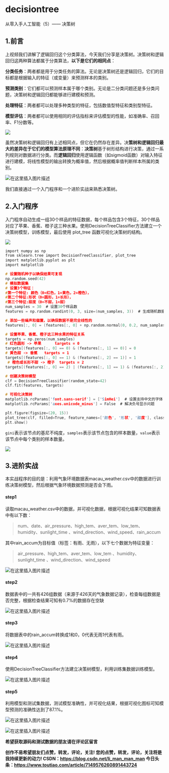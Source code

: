 # decisiontree
从零入手人工智能（5）—— 决策树
## 1.前言

上视频我们讲解了逻辑回归这个分类算法，今天我们分享是决策树。决策树和逻辑回归这两种算法都属于分类算法，**以下是它们的相同点**：

**分类任务**：两者都是用于分类任务的算法。无论是决策树还是逻辑回归，它们的目标都是根据输入的特征（或变量）来预测样本的类别。

**预测类别**：它们都可以预测样本属于哪个类别。无论是二分类问题还是多分类问题，决策树和逻辑回归都能够进行建模和预测。

**处理特征**：两者都可以处理多种类型的特征，包括数值型特征和类别型特征。

**模型评估**：两者都可以使用相同的评估指标来评估模型的性能，如准确率、召回率、F1分数等。

![](file://C:\Users\Administrator\AppData\Roaming\marktext\images\2024-07-21-22-09-57-image.png)

虽然决策树和逻辑回归有上述相同点，但它在仍然存在差异。决**策树和逻辑回归最大的差异在于它们的模型算法原理不同**：**决策树**基于树形结构进行决策，通过一系列规则对数据进行分类。而**逻辑回归**使用逻辑函数（如sigmoid函数）对输入特征进行建模，将线性模型的输出转换为概率值，然后根据概率值判断样本所属的类别。

![在这里插入图片描述](https://img-blog.csdnimg.cn/direct/10948b6b2d7d42f596d59f7b8af399a6.png)

我们直接通过一个入门程序和一个进阶实战来熟悉决策树。

## 2.入门程序

入门程序自动生成一组30个样品的特征数据，每个样品包含3个特征，30个样品对应了苹果、香蕉、橙子这三种水果。使用DecisionTreeClassifier方法建立一个决策树模型，训练模型，最后使用 plot_tree 函数可视化决策树的结构。

![](file://C:\Users\Administrator\AppData\Roaming\marktext\images\2024-07-21-21-32-49-image.png)

```c
import numpy as np  
from sklearn.tree import DecisionTreeClassifier, plot_tree  
import matplotlib.pyplot as plt  
import matplotlib  

# 设置随机种子以确保结果可复现  
np.random.seed(42)   
# 模拟数据集  
# 设置3个特征：
#第一个特征: 颜色（0=红色，1=黄色，2=橙色），
#第二个特征:形状（0=圆形，1=长形），
#第三个特征:甜度（0=不甜，1=甜）  
num_samples = 30  # 设置30个样品数
features = np.random.randint(0, 3, size=(num_samples, 3))  # 生成随机数据， 数据范围0~3，数据格式为 [30，3 ]

# 添加一些噪声和偏置，以确保数据不是完全线性的  
features[:, 0] = (features[:, 0] + np.random.normal(0, 0.2, num_samples)).round()  

# 设置苹果、香蕉、橙子这三种水果的特征关系  
targets = np.zeros(num_samples) 
# 红色圆形 -> 苹果      targets = 0 
targets[(features[:, 0] == 0) & (features[:, 1] == 0)] = 0 
# 黄色甜 -> 香蕉   targets = 1 
targets[(features[:, 0] == 1) & (features[:, 2] == 1)] = 1 
 # 橙色或长形不甜 -> 橙子  targets = 2
targets[(features[:, 0] == 2) | (features[:, 1] == 1) & (features[:, 2] == 0)] = 2   
```

```c
# 创建决策树模型  
clf = DecisionTreeClassifier(random_state=42)  
clf.fit(features, targets)  

# 可视化决策树  
matplotlib.rcParams['font.sans-serif'] = ['SimHei']  # 设置支持中文的字体（根据你的系统可能需要更改）  
matplotlib.rcParams['axes.unicode_minus'] = False  # 解决负号显示问题  

plt.figure(figsize=(20, 15))  
plot_tree(clf, filled=True, feature_names=['颜色', '形状', '甜度'], class_names=['苹果', '香蕉', '橙子'])  
plt.show()
```

`gini`表示该节点的基尼不纯度，`samples`表示该节点包含的样本数量，`value`表示该节点中每个类别的样本数量。

![](file://C:\Users\Administrator\AppData\Roaming\marktext\images\2024-07-21-21-21-56-image.png)


## 3.进阶实战

本实战程序的目的是：利用气象环境数据表macau_weather.csv中的数据进行训练决策树模型，然后根据气象环境数据预测是否会下雨。
#### step1
读取macau_weather.csv中的数据，并可视化数据，根据可视化结果可知数据表中有以下数：

> num、date、air_pressure、high_tem、aver_tem、low_tem、	humidity、sunlight_time	、wind_direction、wind_speed、rain_accum

其中rain_accum为目标值（标签：有雨、无雨），以下七个数据为特征变量：

> air_pressure、high_tem、aver_tem、low_tem	、humidity、sunlight_time	、wind_direction、wind_speed


![在这里插入图片描述](https://img-blog.csdnimg.cn/direct/3337e1bd1bef464e9a9bba1bde5405d3.png)


#### step2
数据表中的一共有426组数据（来源于426天的气象数据记录），检查每组数据是否完整，根据检查结果可知有0.7%的数据存在空缺

![在这里插入图片描述](https://img-blog.csdnimg.cn/direct/9afd387e64674df3a6860ab0c09c27ec.png)

#### step3
将数据表中的rain_accum转换成1和0，0代表无雨1代表有雨。

![在这里插入图片描述](https://img-blog.csdnimg.cn/direct/ac1b29e1342742eba1bdeee82f0fa999.png)

#### step4
使用DecisionTreeClassifier方法建立决策树模型，利用训练集数据训练模型。

![在这里插入图片描述](https://img-blog.csdnimg.cn/direct/ac1e0eaae3c947abb30ea2cc985a0557.png)

#### step5
利用模型和测试集数据，测试模型准确性，并可视化结果，根据可视化图标可知模型预测的准确性达到了87.1%。

![在这里插入图片描述](https://img-blog.csdnimg.cn/direct/438b2a73c6a246e5b90aa26b8b5675ca.png)

![在这里插入图片描述](https://img-blog.csdnimg.cn/direct/addf5635df59455d975e60b52e4db083.png)

**希望获取源码和测试数据的朋友请在评论区留言**

**创作不易希望朋友们点赞，转发，评论，关注!
您的点赞，转发，评论，关注将是我持续更新的动力!
CSDN：https://blog.csdn.net/li_man_man_man
今日头条：https://www.toutiao.com/article/7149576260891443724**
